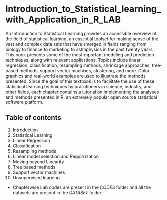 # Introduction_to_Statistical_learning_with_Application_in_R_LAB

An Introduction to Statistical Learning provides an accessible overview of the field of statistical learning, an essential toolset for making sense of the vast and complex data sets that have emerged in fields ranging from biology to finance to marketing to astrophysics in the past twenty years. This book presents some of the most important modeling and prediction techniques, along with relevant applications. Topics include linear regression, classification, resampling methods, shrinkage approaches, tree-based methods, support vector machines, clustering, and more. Color graphics and real-world examples are used to illustrate the methods presented. Since the goal of this textbook is to facilitate the use of these statistical learning techniques by practitioners in science, industry, and other fields, each chapter contains a tutorial on implementing the analyses and methods presented in R, an extremely popular open source statistical software platform.

## Table of contents
1. Introduction
2. Statistical Learning
3. Linear Regression
4. Classification
5. Resampling methods
6. Linear model selection and Regularization
7. Moving beyond Linearity
8. Tree based methods
9. Support vector machines
10. Unsupervised learning

- Chapterwise Lab codes are present in the *CODES* folder and all the datasets are present in the *DATASET* folder.
